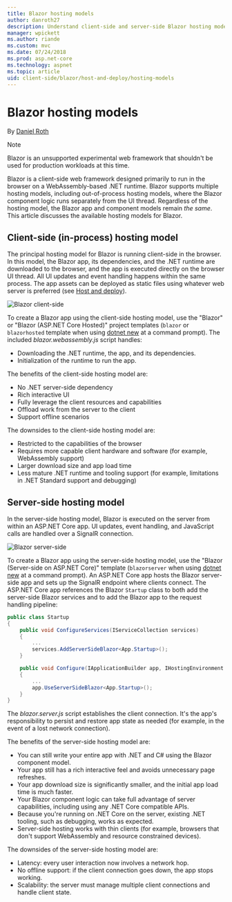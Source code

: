```yaml
---
title: Blazor hosting models
author: danroth27
description: Understand client-side and server-side Blazor hosting models.
manager: wpickett
ms.author: riande
ms.custom: mvc
ms.date: 07/24/2018
ms.prod: asp.net-core
ms.technology: aspnet
ms.topic: article
uid: client-side/blazor/host-and-deploy/hosting-models
---
```

# Blazor hosting models

By [Daniel Roth](https://github.com/danroth27)

> [!NOTE]
> Blazor is an unsupported experimental web framework that shouldn't be used for production workloads at this time.

Blazor is a client-side web framework designed primarily to run in the browser on a WebAssembly-based .NET runtime. Blazor supports multiple hosting models, including out-of-process hosting models, where the Blazor component logic runs separately from the UI thread. Regardless of the hosting model, the Blazor app and component models remain *the same*. This article discusses the available hosting models for Blazor.

## Client-side (in-process) hosting model

The principal hosting model for Blazor is running client-side in the browser. In this model, the Blazor app, its dependencies, and the .NET runtime are downloaded to the browser, and the app is executed directly on the browser UI thread. All UI updates and event handling happens within the same process. The app assets can be deployed as static files using whatever web server is preferred (see [Host and deploy](xref:client-side/blazor/host-and-deploy/index)).

![Blazor client-side](https://user-images.githubusercontent.com/1874516/43042852-998bb680-8d3b-11e8-9d39-adf8d3d77360.png)

To create a Blazor app using the client-side hosting model, use the "Blazor" or "Blazor (ASP.NET Core Hosted)" project templates (`blazor` or `blazorhosted` template when using [dotnet new](/dotnet/core/tools/dotnet-new) at a command prompt). The included *blazor.webassembly.js* script handles:

* Downloading the .NET runtime, the app, and its dependencies.
* Initialization of the runtime to run the app. 

The benefits of the client-side hosting model are:

* No .NET server-side dependency
* Rich interactive UI
* Fully leverage the client resources and capabilities
* Offload work from the server to the client
* Support offline scenarios

The downsides to the client-side hosting model are:

* Restricted to the capabilities of the browser
* Requires more capable client hardware and software (for example, WebAssembly support)
* Larger download size and app load time
* Less mature .NET runtime and tooling support (for example, limitations in .NET Standard support and debugging)

## Server-side hosting model

In the server-side hosting model, Blazor is executed on the server from within an ASP.NET Core app. UI updates, event handling, and JavaScript calls are handled over a SignalR connection.

![Blazor server-side](https://user-images.githubusercontent.com/1874516/43042867-eaa8bb76-8d3b-11e8-8f1d-60768f86f710.png)

To create a Blazor app using the server-side hosting model, use the "Blazor (Server-side on ASP.NET Core)" template (`blazorserver` when using [dotnet new](/dotnet/core/tools/dotnet-new) at a command prompt). An ASP.NET Core app hosts the Blazor server-side app and sets up the SignalR endpoint where clients connect. The ASP.NET Core app references the Blazor `Startup` class to both add the server-side  Blazor services and to add the Blazor app to the request handling pipeline:

```csharp
public class Startup
{
    public void ConfigureServices(IServiceCollection services)
    {
        ...
        services.AddServerSideBlazor<App.Startup>();
    }

    public void Configure(IApplicationBuilder app, IHostingEnvironment env)
    {
        ...
        app.UseServerSideBlazor<App.Startup>();
    }
}
```

The *blazor.server.js* script establishes the client connection. It's the app's responsibility to persist and restore app state as needed (for example, in the event of a lost network connection).

The benefits of the server-side hosting model are:

* You can still write your entire app with .NET and C# using the Blazor component model.
* Your app still has a rich interactive feel and avoids unnecessary page refreshes.
* Your app download size is significantly smaller, and the initial app load time is much faster.
* Your Blazor component logic can take full advantage of server capabilities, including using any .NET Core compatible APIs.
* Because you're running on .NET Core on the server, existing .NET tooling, such as debugging, works as expected.
* Server-side hosting works with thin clients (for example, browsers that don't support WebAssembly and resource constrained devices).

The downsides of the server-side hosting model are:

* Latency: every user interaction now involves a network hop.
* No offline support: if the client connection goes down, the app stops working.
* Scalability: the server must manage multiple client connections and handle client state.
